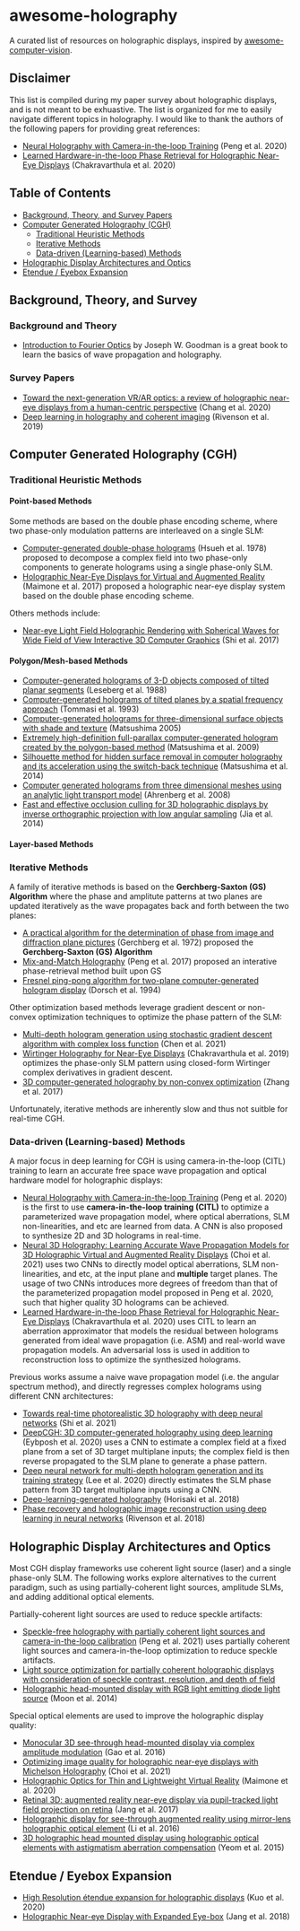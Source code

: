 # awesome-holography

A curated list of resources on holographic displays, inspired by [awesome-computer-vision](https://github.com/jbhuang0604/awesome-computer-vision).

## Disclaimer

This list is compiled during my paper survey about holographic displays, and is not meant to be exhuastive. The list is organized for me to easily navigate different topics in holography. I would like to thank the authors of the following papers for providing great references:

- [Neural Holography with Camera-in-the-loop Training](https://www.computationalimaging.org/publications/neuralholography/) (Peng et al. 2020)
- [Learned Hardware-in-the-loop Phase Retrieval for Holographic Near-Eye Displays](https://light.princeton.edu/publication/hil-holography/) (Chakravarthula et al. 2020)

## Table of Contents
- [Background, Theory, and Survey Papers](#background-theory-and-survey)
- [Computer Generated Holography (CGH)](#computer-generated-holography-cgh)
    - [Traditional Heuristic Methods](#traditional-heuristic-methods)
    - [Iterative Methods](#iterative-methods)
    - [Data-driven (Learning-based) Methods](#data-driven-learning-based-methods)
- [Holographic Display Architectures and Optics](#holographic-display-architectures-and-optics)
- [Etendue / Eyebox Expansion](#etendue--eyebox-expansion)


## Background, Theory, and Survey
### Background and Theory
- [Introduction to Fourier Optics](https://books.google.com.tw/books/about/Introduction_to_Fourier_Optics.html?id=QllRAAAAMAAJ&redir_esc=y) by Joseph W. Goodman is a great book to learn the basics of wave propagation and holography.

### Survey Papers
- [Toward the next-generation VR/AR optics: a review of holographic near-eye displays from a human-centric perspective](https://opg.optica.org/optica/fulltext.cfm?uri=optica-7-11-1563&id=442336) (Chang et al. 2020)
- [Deep learning in holography and coherent imaging](https://www.nature.com/articles/s41377-019-0196-0) (Rivenson et al. 2019)

## Computer Generated Holography (CGH)

### Traditional Heuristic Methods

#### Point-based Methods

Some methods are based on the double phase encoding scheme, where two phase-only modulation patterns are interleaved on a single SLM:

- [Computer-generated double-phase holograms](https://opg.optica.org/ao/abstract.cfm?uri=ao-17-24-3874) (Hsueh et al. 1978) proposed to decompose a complex field into two phase-only components to generate holograms using a single phase-only SLM.
- [Holographic Near-Eye Displays for Virtual and Augmented Reality](https://www.microsoft.com/en-us/research/wp-content/uploads/2017/05/holo_author.pdf) (Maimone et al. 2017) proposed a holographic near-eye display system based on the double phase encoding scheme.

Others methods include:
- [Near-eye Light Field Holographic Rendering with Spherical Waves for Wide Field of View Interactive 3D Computer Graphics](https://people.csail.mit.edu/liangs/papers/ToG17.pdf) (Shi et al. 2017)

#### Polygon/Mesh-based Methods
- [Computer-generated holograms of 3-D objects composed of tilted planar segments](https://opg.optica.org/ao/abstract.cfm?uri=ao-27-14-3020) (Leseberg et al. 1988)
- [Computer-generated holograms of tilted planes by a spatial frequency approach](https://opg.optica.org/josaa/ViewMedia.cfm?uri=josaa-10-2-299&seq=0&guid=37d8e19b-51f8-478e-936a-7a3c8c405b54) (Tommasi et al. 1993) 
- [Computer-generated holograms for three-dimensional surface objects with shade and texture](https://opg.optica.org/ao/abstract.cfm?uri=ao-44-22-4607) (Matsushima 2005)
- [Extremely high-definition full-parallax computer-generated hologram created by the polygon-based method](https://opg.optica.org/ao/fulltext.cfm?uri=ao-48-34-H54&id=186427) (Matsushima et al. 2009)
- [Silhouette method for hidden surface removal in computer holography and its acceleration using the switch-back technique](https://opg.optica.org/oe/fulltext.cfm?uri=oe-22-20-24450&id=301771) (Matsushima et al. 2014)
- [Computer generated holograms from three dimensional meshes using an analytic light transport model](https://opg.optica.org/ao/abstract.cfm?uri=ao-47-10-1567) (Ahrenberg et al. 2008)
- [Fast and effective occlusion culling for 3D holographic displays by inverse orthographic projection with low angular sampling](https://opg.optica.org/ao/abstract.cfm?uri=ao-53-27-6287) (Jia et al. 2014)

#### Layer-based Methods

### Iterative Methods
A family of iterative methods is based on the **Gerchberg-Saxton (GS) Algorithm** where the phase and amplitute patterns at two planes are updated iteratively as the wave propagates back and forth between the two planes:

- [A practical algorithm for the determination of phase from image and diffraction plane pictures](http://www.u.arizona.edu/~ppoon/GerchbergandSaxton1972.pdf) (Gerchberg et al. 1972) proposed the **Gerchberg-Saxton (GS) Algorithm**
- [Mix-and-Match Holography](http://www.cs.ubc.ca/labs/imager/tr/2017/MixMatchHolography/MixMatchHolography_YPeng_SA17_LowRes.pdf) (Peng et al. 2017) proposed an interative phase-retrieval method built upon GS
- [Fresnel ping-pong algorithm for two-plane computer-generated hologram display](https://opg.optica.org/ao/ViewMedia.cfm?uri=ao-33-5-869&seq=0&guid=cd9375f1-824e-4719-a271-624d5c09ccca&html=true) (Dorsch et al. 1994) 

Other optimization based methods leverage gradient descent or non-convex optimization techniques to optimize the phase pattern of the SLM:

- [Multi-depth hologram generation using stochastic gradient descent algorithm with complex loss function](https://opg.optica.org/oe/fulltext.cfm?uri=oe-29-10-15089&id=450644) (Chen et al. 2021)
- [Wirtinger Holography for Near-Eye Displays](https://www.cs.princeton.edu/~fheide/wirtingerholography) (Chakravarthula et al. 2019) optimizes the phase-only SLM pattern using closed-form Wirtinger complex derivatives in gradient descent.
- [3D computer-generated holography by non-convex optimization](https://opg.optica.org/optica/fulltext.cfm?uri=optica-4-10-1306&id=375391) (Zhang et al. 2017)
   
Unfortunately, iterative methods are inherently slow and thus not suitble for real-time CGH.

### Data-driven (Learning-based) Methods

A major focus in deep learning for CGH is using camera-in-the-loop (CITL) training to learn an accurate free space wave propagation and optical hardware model for holographic displays:
- [Neural Holography with Camera-in-the-loop Training](https://www.computationalimaging.org/publications/neuralholography/) (Peng et al. 2020) is the first to use **camera-in-the-loop training (CITL)** to optimize a parameterized wave propagation model, where optical aberrations, SLM non-linearities, and etc are learned from data. A CNN is also proposed to synthesize 2D and 3D holograms in real-time. 
- [Neural 3D Holography: Learning Accurate Wave Propagation Models for 3D Holographic Virtual and Augmented Reality Displays](https://www.computationalimaging.org/publications/neuralholography3d/) (Choi et al. 2021) uses two CNNs to directly model optical aberrations, SLM non-linearities, and etc, at the input plane and **multiple** target planes. The usage of two CNNs introduces more degrees of freedom than that of the parameterized propagation model proposed in Peng et al. 2020, such that higher quality 3D holograms can be achieved.
- [Learned Hardware-in-the-loop Phase Retrieval for Holographic Near-Eye Displays](https://light.princeton.edu/publication/hil-holography/) (Chakravarthula et al. 2020) uses CITL to learn an aberration approximator that models the residual between holograms generated from ideal wave propagation (i.e. ASM) and real-world wave propagation models. An adversarial loss is used in addition to reconstruction loss to optimize the synthesized holograms.

Previous works assume a naive wave propagation model (i.e. the angular spectrum method), and directly regresses complex holograms using different CNN architectures:
- [Towards real-time photorealistic 3D holography with deep neural networks](https://cdfg.mit.edu/publications/tensor-holography) (Shi et al. 2021) 
- [DeepCGH: 3D computer-generated holography using deep learning](https://opg.optica.org/oe/fulltext.cfm?uri=oe-28-18-26636&id=437573) (Eybposh et al. 2020) uses a CNN to estimate a complex field at a fixed plane from a set of 3D target multiplane inputs; the complex field is then reverse propagated to the SLM plane to generate a phase pattern.
- [Deep neural network for multi-depth hologram generation and its training strategy](https://opg.optica.org/oe/fulltext.cfm?uri=oe-28-18-27137&id=437709) (Lee et al. 2020) directly estimates the SLM phase pattern from 3D target multiplane inputs using a CNN.
- [Deep-learning-generated holography](https://opg.optica.org/ao/abstract.cfm?uri=ao-57-14-3859) (Horisaki et al. 2018)
- [Phase recovery and holographic image reconstruction using deep learning in neural networks](https://www.nature.com/articles/lsa2017141) (Rivenson et al. 2018)


## Holographic Display Architectures and Optics

Most CGH display frameworks use coherent light source (laser) and a single phase-only SLM. The following works explore alternatives to the current paradigm, such as using partially-coherent light sources, amplitude SLMs, and adding additional optical elements.
   
Partially-coherent light sources are used to reduce speckle artifacts:
- [Speckle-free holography with partially coherent light sources and camera-in-the-loop calibration](https://www.computationalimaging.org/publications/partiallycoherentholography/) (Peng et al. 2021) uses partially coherent light sources and camera-in-the-loop optimization to reduce speckle artifacts.
- [Light source optimization for partially coherent holographic displays with consideration of speckle contrast, resolution, and depth of field](https://www.nature.com/articles/s41598-020-75947-0)
- [Holographic head-mounted display with RGB light emitting diode light source](https://opg.optica.org/oe/fulltext.cfm?uri=oe-22-6-6526&id=281866) (Moon et al. 2014)

Special optical elements are used to improve the holographic display quality:
- [Monocular 3D see-through head-mounted display via complex amplitude modulation](https://opg.optica.org/oe/fulltext.cfm?uri=oe-24-15-17372&id=348011) (Gao et al. 2016)
- [Optimizing image quality for holographic near-eye displays with Michelson Holography](https://opg.optica.org/optica/fulltext.cfm?uri=optica-8-2-143&id=446984) (Choi et al. 2021)
- [Holographic Optics for Thin and Lightweight Virtual Reality](https://dl.acm.org/doi/abs/10.1145/3386569.3392416) (Maimone et al. 2020)
- [Retinal 3D: augmented reality near-eye display via pupil-tracked light field projection on retina](https://dl.acm.org/doi/10.1145/3130800.3130889) (Jang et al. 2017)
- [Holographic display for see-through augmented reality using mirror-lens holographic optical element](https://opg.optica.org/ol/abstract.cfm?uri=ol-41-11-2486) (Li et al. 2016)
- [3D holographic head mounted display using holographic optical elements with astigmatism aberration compensation](https://opg.optica.org/oe/fulltext.cfm?uri=oe-23-25-32025&id=333174) (Yeom et al. 2015)


## Etendue / Eyebox Expansion
- [High Resolution étendue expansion for holographic displays](https://dl.acm.org/doi/abs/10.1145/3386569.3392414) (Kuo et al. 2020)
- [Holographic Near-eye Display with Expanded Eye-box](https://dl.acm.org/doi/10.1145/3272127.3275069) (Jang et al. 2018)